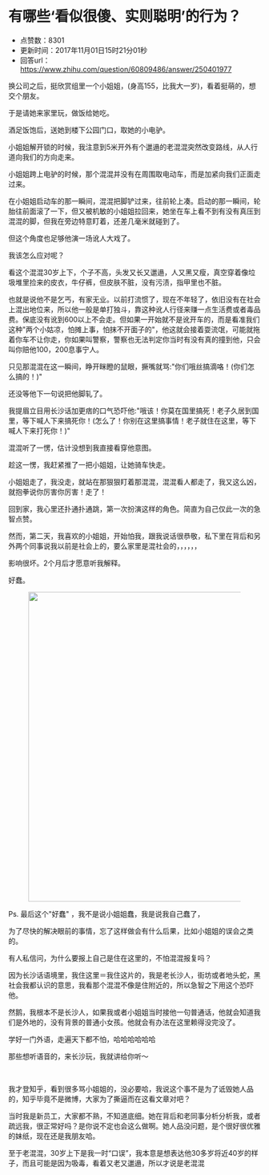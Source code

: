 # 有哪些‘看似很傻、实则聪明’的行为？
- 点赞数：8301
- 更新时间：2017年11月01日15时21分01秒
- 回答url：https://www.zhihu.com/question/60809486/answer/250401977
<body>
 <p data-pid="x_Kowmwn">换公司之后，挺欣赏组里一个小姐姐，(身高155，比我大一岁)，看着挺萌的，想交个朋友。</p>
 <p data-pid="XzzSf5Bj">于是请她来家里玩，做饭给她吃。</p>
 <p data-pid="9Nr3NdWr">酒足饭饱后，送她到楼下公园门口，取她的小电驴。</p>
 <p data-pid="x4JSf4kI">小姐姐解开锁的时候，我注意到5米开外有个邋遢的老混混突然改变路线，从人行道向我们的方向走来。</p>
 <p data-pid="-5ngEkMT">小姐姐跨上电驴的时候，那个混混并没有在周围取电动车，而是加紧向我们正面走过来。</p>
 <p data-pid="BC0WZv8s">在小姐姐启动车的那一瞬间，混混把脚铲过来，往前轮上凑。启动的那一瞬间，轮胎往前面滚了一下，但又被机敏的小姐姐拉回来，她坐在车上看不到有没有真压到混混的脚，但我在旁边特意盯着，还差几毫米就碰到了。</p>
 <p data-pid="AQKw9LH9">但这个角度也足够他演一场讹人大戏了。</p>
 <p data-pid="jjR5u0hV">我该怎么应对呢？</p>
 <p data-pid="kmfuUq0x">看这个混混30岁上下，个子不高，头发又长又邋遢，人又黑又瘦，真空穿着像垃圾堆里捡来的皮衣，牛仔裤，但皮肤不脏，没有污渍，指甲里也不脏。</p>
 <p data-pid="ktZKVKpf">也就是说他不是乞丐，有家无业。以前打流惯了，现在不年轻了，依旧没有在社会上混出地位来，所以他一般是单打独斗，靠这种讹人行径来赚一点生活费或者毒品费。保底没有讹到600以上不会走。但如果一开始就不是讹开车的，而是看准我们这种"两个小姑凉，怕摊上事，怕抹不开面子的"，他这就会接着耍流氓，可能就拖着你车不让你走，你如果叫警察，警察也无法判定你当时有没有真的撞到他，只会叫你赔他100，200息事宁人。</p>
 <p data-pid="F40iSP7a">只见那混混在这一瞬间，睁开眯瞪的鼠眼，撅嘴就骂:"你们哦丝搞滴咯！(你们怎么搞的！)"</p>
 <p data-pid="DVfI3zd8">还没等他下一句说把他脚轧了。</p>
 <p data-pid="MfAAge0k">我提眉立目用长沙话加更痞的口气恐吓他:"哦该！你莫在国里搞死！老子久居到国里，等下喊人下来搞死你！(怎么了！你别在这里搞事情！老子就住在这里，等下喊人下来打死你！)"</p>
 <p data-pid="KWHdJci7">混混听了一愣，估计没想到我直接看穿他意图。</p>
 <p data-pid="wxEvo9ij">趁这一愣，我赶紧推了一把小姐姐，让她骑车快走。</p>
 <p data-pid="Xp5yVfdQ">小姐姐走了，我没走，就站在那狠狠盯着那混混，混混看人都走了，我又这么凶，就抱拳说你厉害你厉害！走了！</p>
 <p data-pid="sp4j5FLj">回到家，我心里还扑通扑通跳，第一次扮演这样的角色。简直为自己仅此一次的急智点赞。</p>
 <p data-pid="vq92pRbU">然而，第二天，我喜欢的小姐姐，开始怕我，跟我说话很恭敬，私下里在背后和另外两个同事说我以前是社会上的，要么家里是混社会的，，，，，，</p>
 <p data-pid="zldvxKcZ">影响很坏。2个月后才愿意听我解释。</p>
 <p data-pid="xb4AY7DL">好蠢。</p>
 <figure>
  <img src="https://picx.zhimg.com/50/v2-b0952b4d1c78d19534ec71ebd4ba8f29_720w.jpg?source=1940ef5c" data-rawwidth="618" data-rawheight="618" data-original-token="v2-b0952b4d1c78d19534ec71ebd4ba8f29" class="origin_image zh-lightbox-thumb" width="618" data-original="https://pic1.zhimg.com/v2-b0952b4d1c78d19534ec71ebd4ba8f29_r.jpg?source=1940ef5c">
 </figure>
 <p data-pid="KjT63rTh">Ps. 最后这个"好蠢" ，我不是说小姐姐蠢，我是说我自己蠢了，</p>
 <p data-pid="DUVysOIc">为了尽快的解决眼前的事情，忘了这样做会有什么后果，比如小姐姐的误会之类的。</p>
 <p data-pid="SyyVoKG-">有人私信问，为什么要报上自己是住在这里的，不怕混混报复吗？</p>
 <p data-pid="RD6czrgB">因为长沙话语境里，我住这里＝我住这片的，我是老长沙人，街坊或者地头蛇，黑社会我都认识的意思，我看那个混混不像是住附近的，所以急智之下用这个恐吓他。</p>
 <p data-pid="O3hY5W_H">然鹅，我根本不是长沙人，如果我或者小姐姐当时接他一句普通话，他就会知道我们是外地的，没有背景的普通小女孩。他就会有办法在这里赖得没完没了。</p>
 <p data-pid="t4TP6WqW">学好一门外语，走遍天下都不怕，哈哈哈哈哈哈</p>
 <p data-pid="ybAvZA0o">那些想听语音的，来长沙玩，我就讲给你听～</p>
 <br>
 <p data-pid="TUZDMRpD">我才登知乎，看到很多骂小姐姐的，没必要哈，我说这个事不是为了诋毁她人品的，知乎毕竟不是微博，大家为了撕逼而在这看文章对吧？</p>
 <p data-pid="yPtBCDGE">当时我是新员工，大家都不熟，不知道底细。她在背后和老同事分析分析我，或者疏远我，很正常好吗？是你说不定也会这么做啊。她人品没问题，是个很好很优雅的妹纸，现在还是我朋友哈。</p>
 <p data-pid="AV_TpLZ4">至于老混混，30岁上下是我一时“口误”，我本意是想表达他30多岁将近40岁的样子，而且可能是因为吸毒，看着又老又邋遢，所以才说是老混混</p>
</body>
